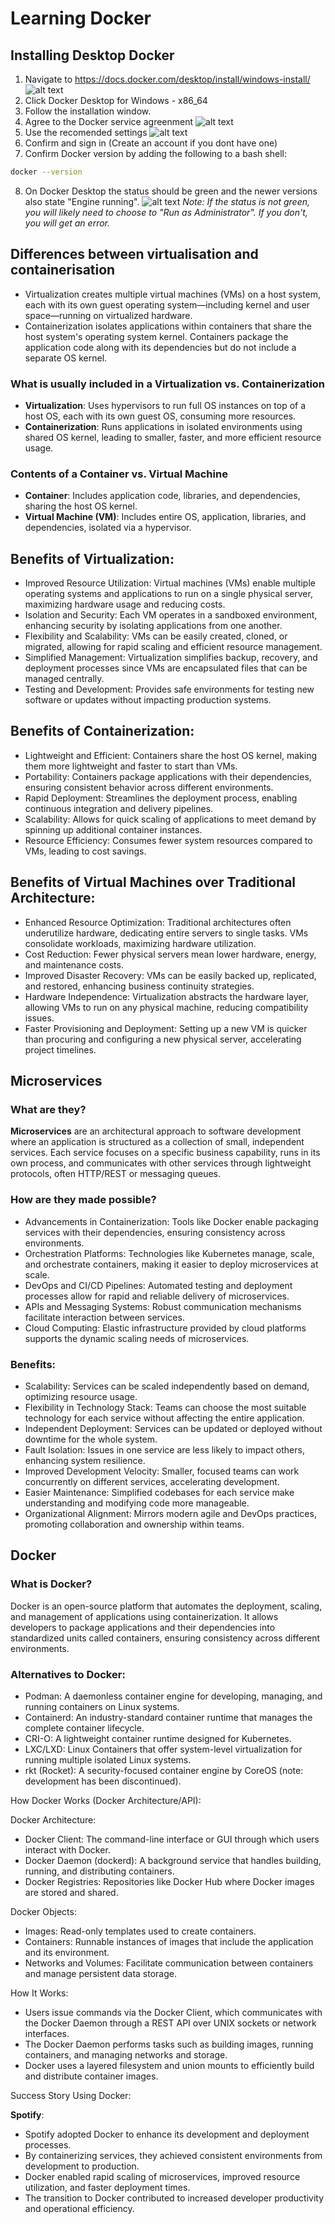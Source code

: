 # Learning Docker

## Installing Desktop Docker



1. Navigate to https://docs.docker.com/desktop/install/windows-install/
![alt text](image.png)
2. Click Docker Desktop for Windows - x86_64
3. Follow the installation window.
4. Agree to the Docker service agreenment
![alt text](image-1.png)
1. Use the recomended settings
![alt text](image-2.png)
1. Confirm and sign in (Create an account if you dont have one)
2. Confirm Docker version by adding the following to a bash shell:

```bash
docker --version
```
8. On Docker Desktop the status should be green and the newer versions also state "Engine running".
![alt text](image-3.png)
*Note: If the status is not green, you will likely need to choose to "Run as Administrator". If you don't, you will get an error.*

## Differences between virtualisation and containerisation

* Virtualization creates multiple virtual machines (VMs) on a host system, each with its own guest operating system—including kernel and user space—running on virtualized hardware.
* Containerization isolates applications within containers that share the host system's operating system kernel. Containers package the application code along with its dependencies but do not include a separate OS kernel.

### What is usually included in a Virtualization vs. Containerization
* **Virtualization**: Uses hypervisors to run full OS instances on top of a host OS, each with its own guest OS, consuming more resources.
* **Containerization**: Runs applications in isolated environments using shared OS kernel, leading to smaller, faster, and more efficient resource usage.

### Contents of a Container vs. Virtual Machine
* **Container**: Includes application code, libraries, and dependencies, sharing the host OS kernel.
* **Virtual Machine (VM)**: Includes entire OS, application, libraries, and dependencies, isolated via a hypervisor.

## Benefits of Virtualization:

* Improved Resource Utilization: Virtual machines (VMs) enable multiple operating systems and applications to run on a single physical server, maximizing hardware usage and reducing costs.
* Isolation and Security: Each VM operates in a sandboxed environment, enhancing security by isolating applications from one another.
* Flexibility and Scalability: VMs can be easily created, cloned, or migrated, allowing for rapid scaling and efficient resource management.
* Simplified Management: Virtualization simplifies backup, recovery, and deployment processes since VMs are encapsulated files that can be managed centrally.
* Testing and Development: Provides safe environments for testing new software or updates without impacting production systems.

## Benefits of Containerization:

* Lightweight and Efficient: Containers share the host OS kernel, making them more lightweight and faster to start than VMs.
* Portability: Containers package applications with their dependencies, ensuring consistent behavior across different environments.
* Rapid Deployment: Streamlines the deployment process, enabling continuous integration and delivery pipelines.
* Scalability: Allows for quick scaling of applications to meet demand by spinning up additional container instances.
* Resource Efficiency: Consumes fewer system resources compared to VMs, leading to cost savings.

## Benefits of Virtual Machines over Traditional Architecture:

* Enhanced Resource Optimization: Traditional architectures often underutilize hardware, dedicating entire servers to single tasks. VMs consolidate workloads, maximizing hardware utilization.
* Cost Reduction: Fewer physical servers mean lower hardware, energy, and maintenance costs.
* Improved Disaster Recovery: VMs can be easily backed up, replicated, and restored, enhancing business continuity strategies.
* Hardware Independence: Virtualization abstracts the hardware layer, allowing VMs to run on any physical machine, reducing compatibility issues.
* Faster Provisioning and Deployment: Setting up a new VM is quicker than procuring and configuring a new physical server, accelerating project timelines.

## Microservices

### What are they?

**Microservices** are an architectural approach to software development where an application is structured as a collection of small, independent services. Each service focuses on a specific business capability, runs in its own process, and communicates with other services through lightweight protocols, often HTTP/REST or messaging queues.

### How are they made possible?

* Advancements in Containerization: Tools like Docker enable packaging services with their dependencies, ensuring consistency across environments.
* Orchestration Platforms: Technologies like Kubernetes manage, scale, and orchestrate containers, making it easier to deploy microservices at scale.
* DevOps and CI/CD Pipelines: Automated testing and deployment processes allow for rapid and reliable delivery of microservices.
* APIs and Messaging Systems: Robust communication mechanisms facilitate interaction between services.
* Cloud Computing: Elastic infrastructure provided by cloud platforms supports the dynamic scaling needs of microservices.

### Benefits:

* Scalability: Services can be scaled independently based on demand, optimizing resource usage.
* Flexibility in Technology Stack: Teams can choose the most suitable technology for each service without affecting the entire application.
* Independent Deployment: Services can be updated or deployed without downtime for the whole system.
* Fault Isolation: Issues in one service are less likely to impact others, enhancing system resilience.
* Improved Development Velocity: Smaller, focused teams can work concurrently on different services, accelerating development.
* Easier Maintenance: Simplified codebases for each service make understanding and modifying code more manageable.
* Organizational Alignment: Mirrors modern agile and DevOps practices, promoting collaboration and ownership within teams.

## Docker

### What is Docker?

Docker is an open-source platform that automates the deployment, scaling, and management of applications using containerization. It allows developers to package applications and their dependencies into standardized units called containers, ensuring consistency across different environments.

### Alternatives to Docker:

* Podman: A daemonless container engine for developing, managing, and running containers on Linux systems.
* Containerd: An industry-standard container runtime that manages the complete container lifecycle.
* CRI-O: A lightweight container runtime designed for Kubernetes.
* LXC/LXD: Linux Containers that offer system-level virtualization for running multiple isolated Linux systems.
* rkt (Rocket): A security-focused container engine by CoreOS (note: development has been discontinued).

How Docker Works (Docker Architecture/API):

Docker Architecture:

* Docker Client: The command-line interface or GUI through which users interact with Docker.
* Docker Daemon (dockerd): A background service that handles building, running, and distributing containers.
* Docker Registries: Repositories like Docker Hub where Docker images are stored and shared.

Docker Objects:

* Images: Read-only templates used to create containers.
* Containers: Runnable instances of images that include the application and its environment.
* Networks and Volumes: Facilitate communication between containers and manage persistent data storage.

How It Works:

* Users issue commands via the Docker Client, which communicates with the Docker Daemon through a REST API over UNIX sockets or network interfaces.
* The Docker Daemon performs tasks such as building images, running containers, and managing networks and storage.
* Docker uses a layered filesystem and union mounts to efficiently build and distribute container images.

Success Story Using Docker:

**Spotify**:

* Spotify adopted Docker to enhance its development and deployment processes.
* By containerizing services, they achieved consistent environments from development to production.
* Docker enabled rapid scaling of microservices, improved resource utilization, and faster deployment times.
* The transition to Docker contributed to increased developer productivity and operational efficiency.
